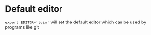 # Default editor

`export EDITOR='lvim'` will set the default editor which can be used by programs like git
